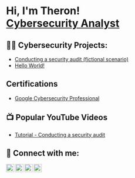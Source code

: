 <h1>Hi, I'm Theron! <br/><a href="https://www.linkedin.com/in/theronchaplin/">Cybersecurity Analyst</a></h1>

<h2>👨‍💻 Cybersecurity Projects:</h2>

  - [Conducting a security audit (fictional scenario)](https://github.com/theronchaplin/URL)
  - [Hello World!](https://github.com/theronchaplin/URL)

<h2>Certifications</h2>

  - [Google Cybersecurity Professional](https://www.credly.com/badges/8ce02f84-c459-4217-b4dd-4cf48e16acfe/linked_in_profile)

<h2>📺 Popular YouTube Videos</h2>

- [Tutorial - Conducting a security audit](https://www.youtube.com/URL)


<h2> 🤳 Connect with me:</h2>

[<img align="left" alt="JoshMadakor | YouTube" width="22px" src="https://cdn.jsdelivr.net/npm/simple-icons@v3/icons/youtube.svg" />][youtube]
[<img align="left" alt="JoshMadakor | Twitter" width="22px" src="https://cdn.jsdelivr.net/npm/simple-icons@v3/icons/twitter.svg" />][twitter]
[<img align="left" alt="JoshMadakor | LinkedIn" width="22px" src="https://cdn.jsdelivr.net/npm/simple-icons@v3/icons/linkedin.svg" />][linkedin]
[<img align="left" alt="JoshMadakor | Instagram" width="22px" src="https://cdn.jsdelivr.net/npm/simple-icons@v3/icons/instagram.svg" />][instagram]

[twitter]: https://twitter.com/joshmadakor
[youtube]: https://www.youtube.com/c/joshmadakor
[instagram]: https://www.instagram.com/joshmadakor/
[linkedin]: https://linkedin.com/in/joshmadakor

<!--
**joshmadakor1/joshmadakor1** is a ✨ _special_ ✨ repository because its `README.md` (this file) appears on your GitHub profile.

Here are some ideas to get you started:

- 🔭 I’m currently working on ...
- 🌱 I’m currently learning ...
- 👯 I’m looking to collaborate on ...
- 🤔 I’m looking for help with ...
- 💬 Ask me about ...
- 📫 How to reach me: ...
- 😄 Pronouns: ...
- ⚡ Fun fact: ...
-->
